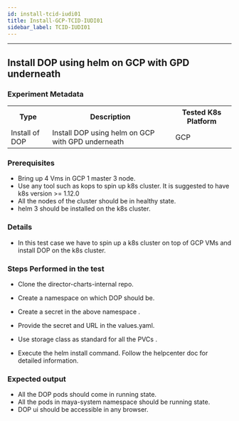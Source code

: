 ```yaml
---
id: install-tcid-iudi01
title: Install-GCP-TCID-IUDI01
sidebar_label: TCID-IUDI01
---
```

------


## Install DOP using helm on GCP with GPD underneath

### Experiment Metadata

<table>
  <tr>
    <th> Type </th>
    <th> Description </th>
    <th> Tested K8s Platform </th>
  </tr>
  <tr>
    <td> Install of DOP </td>
    <td> Install DOP using helm on GCP with GPD underneath </td>
    <td> GCP </td>
  </tr>
</table>

### Prerequisites

- Bring up 4 Vms in GCP 1 master 3 node.                                         
- Use any tool such as kops to spin up k8s cluster. It is suggested to have k8s version >= 1.12.0                         
- All the nodes of the cluster should be in healthy state.     
- helm 3 should be installed on the k8s cluster.


### Details
- In this test case we have to spin up a k8s cluster on top of GCP VMs and install DOP on the k8s cluster.       

### Steps Performed in the test

- Clone the director-charts-internal repo.

- Create a namespace on which DOP should be.

- Create a secret in the above namespace .

- Provide the secret and  URL in the values.yaml.

- Use storage class as standard for all the PVCs .

- Execute the helm install command. Follow the helpcenter doc for detailed information.                      


### Expected output

- All the DOP pods should come in running state.
- All the pods in maya-system namespace should be running state.
- DOP ui should be accessible in any browser.

